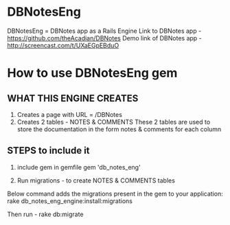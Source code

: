 DBNotesEng
==========

DBNotesEng = DBNotes app as a Rails Engine
Link to DBNotes app - https://github.com/theAcadian/DBNotes
Demo link of DBNotes app - http://screencast.com/t/UXaEGpEBduO

How to use DBNotesEng gem
=========================

WHAT THIS ENGINE CREATES
------------------------
1. Creates a page with URL = /DBNotes
2. Creates 2 tables - NOTES & COMMENTS 
These 2 tables are used to store the documentation in the form notes & comments for each column

STEPS to include it
----------------------

1. include gem in gemfile
gem 'db_notes_eng'

2. Run migrations - to create NOTES & COMMENTS tables 

Below command adds the migrations present in the gem to your application:
	rake db_notes_eng_engine:install:migrations

Then run -
	rake db:migrate

